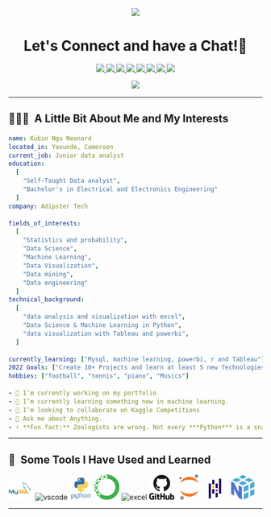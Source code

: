 <p align="center">
  <img src="https://capsule-render.vercel.app/api?text=Hey Everyone!🕹️&animation=fadeIn&type=waving&color=gradient&height=100"/>
</p>

<h1 align="center">
  Let's Connect and have a Chat!💬
</h1>

<p align="center">
 <a href="https://www.twitter.com/NeonardNgu/">
  <img height="50" src="https://cdn2.iconfinder.com/data/icons/social-media-applications/64/social_media_applications_6-twitter-128.png"/>
</a>
<a href="www.linkedin.com/in/kubin-neonard-5b0117199">
  <img height="50" src="https://cdn2.iconfinder.com/data/icons/social-media-applications/64/social_media_applications_14-linkedin-128.png"/>
</a>
  <a href="https://www.kaggle.com/kubinneonard">
  <img height="50" src="https://cdn4.iconfinder.com/data/icons/logos-and-brands/512/189_Kaggle_logo_logos-128.png"/>
</a>
 </a>
  <a href="https://stackoverflow.com/users/12858319/kubin-neonard">
  <img height="50" src="https://cdn2.iconfinder.com/data/icons/social-icons-33/128/Stack_Overflow-128.png"/>
</a> 
 </a>
   <a href="https://www.coursera.org/user/51a5ebecf4f9f1cd1590041c9b1be7da">
  <img height="50" src="https://cdn4.iconfinder.com/data/icons/logos-brands-5/24/coursera-128.png"/>
</a> 
 </a>
<a href="https://www.analyticsvidhya.com/user/kubin70">
  <img height="50" src="https://av-public-assets.s3.ap-south-1.amazonaws.com/logos/av-logo-svg.svg"/>
</a> 
 <a href="https://www.facebook.com/kubinneonard.ngu/">
  <img height="50" src="https://cdn2.iconfinder.com/data/icons/social-media-2189/48/4-Facebook-128.png"/>
</a>
<a href="https://www.instagram.com/kubinnguneonard/">
  <img height="50" src="https://user-images.githubusercontent.com/46517096/166974368-9798f39f-1f46-499c-b14e-81f0a3f83a06.png"/>
</a>
</p>

<p align="center">
  <img src= "https://i.giphy.com/media/q217GUnfKAmJlFcjBX/giphy.webp">
</p>

---

<h2> 👨🏻‍💻 &nbsp;A Little Bit About Me and My Interests</h2>

```yaml
name: Kubin Ngu Neonard
located_in: Yaounde, Cameroon
current_job: Junior data analyst
education:
  [
    "Self-Taught Data analyst",
    "Bachelor's in Electrical and Electronics Engineering"
  ]
company: Adipster Tech

fields_of_interests:
  [
    "Statistics and probability",
    "Data Science",
    "Machine Learning",
    "Data Visualization",
    "Data mining",
    "Data engineering"
  ]
technical_background:
  [
    "data analysis and visualization with excel",
    "Data Science & Machine Learning in Python",
    "data visualization with Tableau and powerbi",
  ]
  
currently_learning: ["Mysql, machine learning, powerbi, r and Tableau"]
2022 Goals: ["Create 10+ Projects and learn at least 5 new Technologies."]
hobbies: ["football", "tennis", "piano", "Musics"]

- 🔭 I’m currently working on my portfolio
- 🌱 I’m currently learning something new in machine learning.
- 👯 I’m looking to collaborate on Kaggle Competitions
- 💬 Ask me about Anything.
- ⚡ **Fun fact:** Zoologists are wrong. Not every ***Python*** is a snake.
```



---
<h2> 🚀 &nbsp;Some Tools I Have Used and Learned</h2>
<p align="left">
 <img src="https://github.com/devicons/devicon/blob/master/icons/mysql/mysql-original-wordmark.svg" title="MySQL"  alt="MySQL" width="45" height="45"/>&nbsp;
<img src="https://cdn.jsdelivr.net/gh/devicons/devicon/icons/vscode/vscode-original.svg" alt="vscode" width="45" height="45"/>
<img src="https://raw.githubusercontent.com/devicons/devicon/master/icons/python/python-original-wordmark.svg" alt="python" width="45" height="45" />
<img src="https://github.com/devicons/devicon/blob/master/icons/anaconda/anaconda-original.svg" alt="anaconda" width="50" height="50" />
<img src="https://cdn3.iconfinder.com/data/icons/logos-brands-3/24/logo_brand_brands_logos_excel-128.png" alt="excel" width="50" height="50" />
<img src="https://github.com/devicons/devicon/blob/master/icons/github/github-original-wordmark.svg" alt="github" width="50" height="50" />
<img src="https://github.com/devicons/devicon/blob/master/icons/jupyter/jupyter-original.svg" alt="jupyter" width="50" height="50" />
<img src="https://raw.githubusercontent.com/devicons/devicon/1119b9f84c0290e0f0b38982099a2bd027a48bf1/icons/pandas/pandas-original.svg" title="Pandas"  alt="Pandas" width="45" height="45"/>&nbsp;
<img src="https://github.com/devicons/devicon/blob/master/icons/numpy/numpy-original.svg" alt="numpy" width="50" height="50" />

</p>

---
